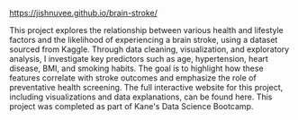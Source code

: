 https://jishnuvee.github.io/brain-stroke/


This project explores the relationship between various health and lifestyle factors and the likelihood of experiencing a brain stroke, using a dataset sourced from Kaggle. Through data cleaning, visualization, and exploratory analysis, I investigate key predictors such as age, hypertension, heart disease, BMI, and smoking habits. The goal is to highlight how these features correlate with stroke outcomes and emphasize the role of preventative health screening. The full interactive website for this project, including visualizations and data explanations, can be found here. This project was completed as part of Kane's Data Science Bootcamp. 






